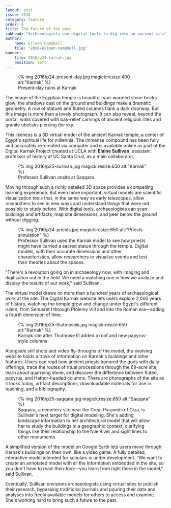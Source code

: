 ```yaml
---
layout: post
issue: 2016
category: feature
order: 6
title: The future of the past
subhead: "Archaeologists use digital tools to dig into an ancient site"
author:
    name: Eileen Campbell
    file: "2016/eileen-campbell.jpg"
banner:
    file: 2016/p24-karnak.jpg
    position: left
---
```


<figure class="right" style="width:360px;">
{% img 2016/p24-present-day.jpg magick:resize:400 alt:"Karnak" %}
<figcaption>Present-day ruins at Karnak</figcaption>
</figure>

The image of the Egyptian temple is beautiful: sun-warmed stone bricks glow; the shadows cast on the ground and buildings make a dramatic geometry. A row of statues and fluted columns flank a dark doorway. But this image is more than a lovely photograph. It can also reveal, beyond the portal, walls covered with bas-relief carvings of ancient religious rites and granite obelisks piercing the sky.

This likeness is a 3D virtual model of the ancient Karnak temple, a center of Egypt's spiritual life for millennia. The immense compound has been fully and accurately re-created via computer and is available online as part of the Digital Karnak Project created at UCLA with **Elaine Sullivan,** assistant professor of history at UC Santa Cruz, as a main collaborator.

<figure>
{% img 2016/p25-sullivan.jpg magick:resize:650 alt:"Karnak" %}
<figcaption>Professor Sullivan onsite at Saqqara</figcaption>
</figure>

Moving through such a richly detailed 3D space provides a compelling learning experience. But even more important, virtual models are scientific visualization tools that, in the same way as early telescopes, allow researchers to see in new ways and understand things that were not possible to study before. With digital tools, archaeologists can scan buildings and artifacts, map site dimensions, and peer below the ground without digging.

<figure class="left">
{% img 2016/p24-priests.jpg magick:resize:650 alt:"Priests simulation" %}
<figcaption>Professor Sullivan used the Karnak model to see how priests might have carried a sacred statue through the temple. Digital models, with their accurate dimensions and other characteristics, allow researchers to visualize events and test their theories about the spaces.</figcaption>
</figure>

"There's a revolution going on in archaeology now, with imaging and digitization out in the field. We need a matching one in how we analyze and display the results of our work," said Sullivan.

The virtual model draws on more than a hundred years of archaeological work at the site. The Digital Karnak website lets users explore 2,000 years of history, watching the temple grow and change under Egypt's different rulers, from Senusret I through Ptolemy VIII and into the Roman era—adding a fourth dimension of time.

<figure class="right">
{% img 2016/p25-thutmoseiii.jpg magick:resize:650 alt:"Karnak" %}
<figcaption>Karnak site after Thutmose III added a roof and new papyrus-style columns</figcaption>
</figure>

Alongside still shots and video fly-throughs of the model, the evolving website holds a trove of information on Karnak's buildings and other features. Users can read how ancient priests honored the gods with daily offerings, trace the routes of ritual processions through the 69-acre site, learn about quarrying stone, and discover the difference between fluted, papyrus, and Hathor-headed columns. There are photographs of the site as it looks today, artifact descriptions, downloadable materials for use in teaching, and a bibliography.

<figure>
{% img 2016/p25-saqqara.jpg magick:resize:650 alt:"Saqqara" %}
<figcaption>Saqqara, a cemetery site near the Great Pyramids of Giza, is Sullivan's next target for digital modeling. She's adding landscape information to her architectural model that will allow her to study the buildings in a geographic context, clarifying things like their relationship to the Nile River and sight lines to other monuments.</figcaption>
</figure>

A simplified version of the model on Google Earth lets users move through Karnak's buildings on their own, like a video game. A fully detailed, interactive model intended for scholars is under development. "We want to create an annotated model with all the information embedded in the site, so you don't have to read-then-look—you learn from right there in the model," said Sullivan.

Eventually, Sullivan envisions archaeologists using virtual sites to publish their research, bypassing traditional journals and pouring their data and analyses into freely available models for others to access and examine. She's working hard to bring such a future to the past.
